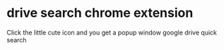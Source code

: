 drive search chrome extension
===================

Click the little cute icon and you get a popup window google drive quick search
